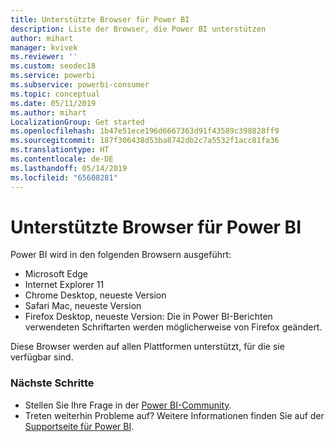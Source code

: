 ```yaml
---
title: Unterstützte Browser für Power BI
description: Liste der Browser, die Power BI unterstützen
author: mihart
manager: kvivek
ms.reviewer: ''
ms.custom: seodec18
ms.service: powerbi
ms.subservice: powerbi-consumer
ms.topic: conceptual
ms.date: 05/11/2019
ms.author: mihart
LocalizationGroup: Get started
ms.openlocfilehash: 1b47e51ece196d6667363d91f43589c398828ff9
ms.sourcegitcommit: 187f306438d53ba8742db2c7a5532f1acc81fa36
ms.translationtype: HT
ms.contentlocale: de-DE
ms.lasthandoff: 05/14/2019
ms.locfileid: "65608281"
---
```

# <a name="supported-browsers-for-power-bi"></a>Unterstützte Browser für Power BI
Power BI wird in den folgenden Browsern ausgeführt:

* Microsoft Edge
* Internet Explorer 11
* Chrome Desktop, neueste Version
* Safari Mac, neueste Version
* Firefox Desktop, neueste Version: Die in Power BI-Berichten verwendeten Schriftarten werden möglicherweise von Firefox geändert.

Diese Browser werden auf allen Plattformen unterstützt, für die sie verfügbar sind.

### <a name="next-steps"></a>Nächste Schritte
* Stellen Sie Ihre Frage in der [Power BI-Community](http://community.powerbi.com/).
* Treten weiterhin Probleme auf? Weitere Informationen finden Sie auf der [Supportseite für Power BI](https://powerbi.microsoft.com/support/).


